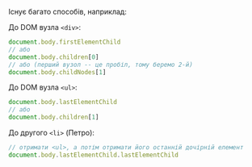 Існує багато способів, наприклад:


До DOM вузла `<div>`:

```js
document.body.firstElementChild
// або
document.body.children[0]
// або (перший вузол -- це пробіл, тому беремо 2-й)
document.body.childNodes[1]
```

До DOM вузла `<ul>`:

```js
document.body.lastElementChild
// або
document.body.children[1]
```

До другого `<li>` (Петро):

```js
// отримати <ul>, а потім отримати його останній дочірній елемент
document.body.lastElementChild.lastElementChild
```
